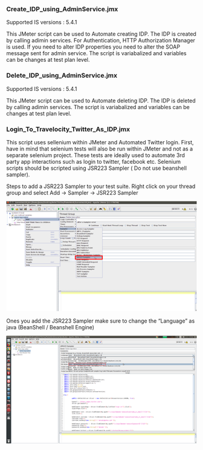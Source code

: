 ### Create_IDP_using_AdminService.jmx 

Supported IS versions : 5.4.1

This JMeter script can be used to Automate creating IDP. The IDP is created by calling adimin services. For Authentication, HTTP Authorization Manager is used. If you need to alter IDP properties you need to alter the SOAP message sent for admin service. The script is variabalized and variables can be changes at test plan level.

### Delete_IDP_using_AdminService.jmx

Supported IS versions : 5.4.1

This JMeter script can be used to Automate deleting IDP. The IDP is deleted by calling adimin services. The script is variabalized and variables can be changes at test plan level.

### Login_To_Travelocity_Twitter_As_IDP.jmx

This script uses sellenium within JMeter and Automated Twitter login. First, have in mind that selenium tests will also be run within JMeter and not as a separate selenium project. These tests are ideally used to automate 3rd party app interactions such as login to twitter, facebook etc. Selenium scripts should be scripted using JSR223 Sampler ( Do not use beanshell sampler).

Steps to add a JSR223 Sampler to your test suite.
Right click on your thread group and select Add -> Sampler -> JSR223 Sampler
	
![Alt text](/screenshots/1.png?raw=true "Login")	


Ones you add the JSR223 Sampler make sure to change the “Language” as java (BeanShell / Beanshell Engine)
	
	
![Alt text](/screenshots/2.png?raw=true "Login")
